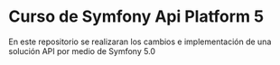 # Curso de Symfony Api Platform 5


En este repositorio se realizaran los cambios e implementación de una solución API por medio de Symfony 5.0
